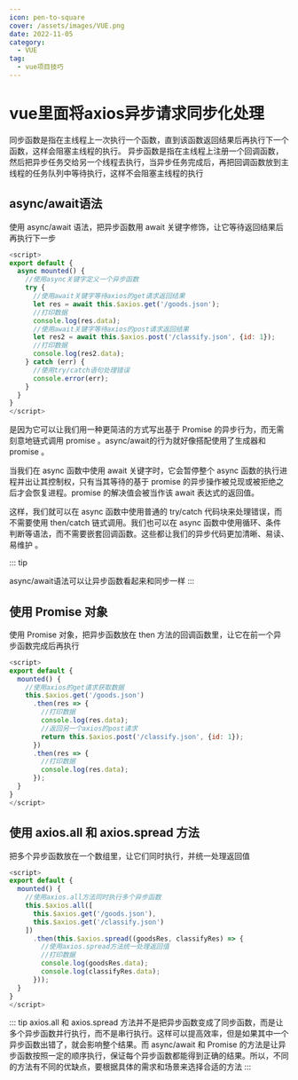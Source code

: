 ```yaml
---
icon: pen-to-square
cover: /assets/images/VUE.png
date: 2022-11-05
category:
  - VUE
tag:
  - vue项目技巧
---
```


# vue里面将axios异步请求同步化处理
同步函数是指在主线程上一次执行一个函数，直到该函数返回结果后再执行下一个函数，这样会阻塞主线程的执行。
异步函数是指在主线程上注册一个回调函数，然后把异步任务交给另一个线程去执行，当异步任务完成后，再把回调函数放到主线程的任务队列中等待执行，这样不会阻塞主线程的执行

## async/await语法

使用 async/await 语法，把异步函数用 await 关键字修饰，让它等待返回结果后再执行下一步

```js
<script>
export default {
  async mounted() {
    //使用async关键字定义一个异步函数
    try {
      //使用await关键字等待axios的get请求返回结果
      let res = await this.$axios.get('/goods.json');
      //打印数据
      console.log(res.data);
      //使用await关键字等待axios的post请求返回结果
      let res2 = await this.$axios.post('/classify.json', {id: 1});
      //打印数据
      console.log(res2.data);
    } catch (err) {
      //使用try/catch语句处理错误
      console.error(err);
    }
  }
}
</script>
```
是因为它可以让我们用一种更简洁的方式写出基于 Promise 的异步行为，而无需刻意地链式调用 promise 。async/await的行为就好像搭配使用了生成器和 promise 。

当我们在 async 函数中使用 await 关键字时，它会暂停整个 async 函数的执行进程并出让其控制权，只有当其等待的基于 promise 的异步操作被兑现或被拒绝之后才会恢复进程。promise 的解决值会被当作该 await 表达式的返回值。

这样，我们就可以在 async 函数中使用普通的 try/catch 代码块来处理错误，而不需要使用 then/catch 链式调用。我们也可以在 async 函数中使用循环、条件判断等语法，而不需要嵌套回调函数。这些都让我们的异步代码更加清晰、易读、易维护 。

::: tip 

async/await语法可以让异步函数看起来和同步一样
:::

## 使用 Promise 对象
使用 Promise 对象，把异步函数放在 then 方法的回调函数里，让它在前一个异步函数完成后再执行
```js
<script>
export default {
  mounted() {
    //使用axios的get请求获取数据
    this.$axios.get('/goods.json')
      .then(res => {
        //打印数据
        console.log(res.data);
        //返回另一个axios的post请求
        return this.$axios.post('/classify.json', {id: 1});
      })
      .then(res => {
        //打印数据
        console.log(res.data);
      });
  }
}
</script>
```

## 使用 axios.all 和 axios.spread 方法
把多个异步函数放在一个数组里，让它们同时执行，并统一处理返回值
```js
<script>
export default {
  mounted() {
    //使用axios.all方法同时执行多个异步函数
    this.$axios.all([
      this.$axios.get('/goods.json'),
      this.$axios.get('/classify.json')
    ])
      .then(this.$axios.spread((goodsRes, classifyRes) => {
        //使用axios.spread方法统一处理返回值
        //打印数据
        console.log(goodsRes.data);
        console.log(classifyRes.data);
      }));
  }
}
</script>

```
::: tip 
axios.all 和 axios.spread 方法并不是把异步函数变成了同步函数，而是让多个异步函数并行执行，而不是串行执行。这样可以提高效率，但是如果其中一个异步函数出错了，就会影响整个结果。而 async/await 和 Promise 的方法是让异步函数按照一定的顺序执行，保证每个异步函数都能得到正确的结果。所以，不同的方法有不同的优缺点，要根据具体的需求和场景来选择合适的方法
:::
